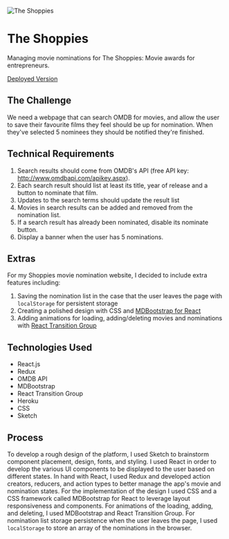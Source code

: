 ![The Shoppies](https://user-images.githubusercontent.com/43249425/117595064-aff9b180-b10d-11eb-83eb-ecdce42e1c12.png)
# The Shoppies
Managing movie nominations for The Shoppies: Movie awards for entrepreneurs. 

[Deployed Version](https://the-shoppies-movie-nominations.herokuapp.com/)

## The Challenge 
We need a webpage that can search OMDB for movies, and allow the user to save their favourite films they feel should be up for nomination. When they've selected 5 nominees they should be notified they're finished.


## Technical Requirements
1. Search results should come from OMDB's API (free API key: http://www.omdbapi.com/apikey.aspx).
2. Each search result should list at least its title, year of release and a button to nominate that film.
3. Updates to the search terms should update the result list
4. Movies in search results can be added and removed from the nomination list.
5. If a search result has already been nominated, disable its nominate button.
6. Display a banner when the user has 5 nominations.

## Extras
For my Shoppies movie nomination website, I decided to include extra features including:
1. Saving the nomination list in the case that the user leaves the page with `localStorage` for persistent storage 
2. Creating a polished design with CSS and [MDBootstrap for React](https://mdbootstrap.com/docs/b5/react/)
3. Adding animations for loading, adding/deleting movies and nominations with [React Transition Group](https://reactcommunity.org/react-transition-group/)

## Technologies Used
- React.js
- Redux
- OMDB API
- MDBootstrap 
- React Transition Group 
- Heroku 
- CSS
- Sketch 

## Process
To develop a rough design of the platform, I used Sketch to brainstorm component placement, design, fonts, and styling. I used React in order to develop the various UI components to be displayed to the user based on different states. In hand with React, I used Redux and developed action creators, reducers, and action types to better manage the app's movie and nomination states. For the implementation of the design I used CSS and a CSS framework called MDBootstrap for React to leverage layout responsiveness and components. For animations of the loading, adding, and deleting, I used MDBootstrap and React Transition Group. For nomination list storage persistence when the user leaves the page, I used `localStorage` to store an array of the nominations in the browser.
